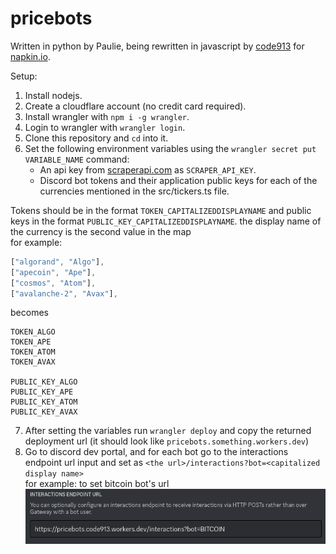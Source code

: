 # pricebots
Written in python by Paulie, being rewritten in javascript by [code913](https://code913.devpage.me) for [napkin.io](https://napkin.io).

Setup:
1. Install nodejs.
2. Create a cloudflare account (no credit card required).
3. Install wrangler with `npm i -g wrangler`.
4. Login to wrangler with `wrangler login`.
5. Clone this repository and `cd` into it.
6. Set the following environment variables using the `wrangler secret put VARIABLE_NAME` command:
    - An api key from [scraperapi.com](https://scraperapi.com) as `SCRAPER_API_KEY`.
    - Discord bot tokens and their application public keys for each of the currencies mentioned in the src/tickers.ts file.

Tokens should be in the format `TOKEN_CAPITALIZEDDISPLAYNAME` and public keys in the format `PUBLIC_KEY_CAPITALIZEDDISPLAYNAME`. the display name of the currency is the second value in the map  
for example:
```ts
["algorand", "Algo"],
["apecoin", "Ape"],
["cosmos", "Atom"],
["avalanche-2", "Avax"],
```
becomes
```
TOKEN_ALGO
TOKEN_APE
TOKEN_ATOM
TOKEN_AVAX

PUBLIC_KEY_ALGO
PUBLIC_KEY_APE
PUBLIC_KEY_ATOM
PUBLIC_KEY_AVAX
```
7. After setting the variables run `wrangler deploy` and copy the returned deployment url (it should look like `pricebots.something.workers.dev`)
8. Go to discord dev portal, and for each bot go to the interactions endpoint url input and set as `<the url>/interactions?bot=<capitalized display name>`  
  for example: to set bitcoin bot's url  
  ![screenshot of dev portal](./interactions.png)
